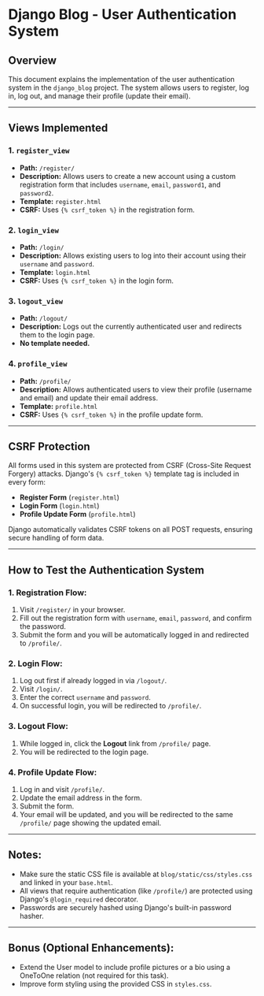 # Django Blog - User Authentication System

## Overview
This document explains the implementation of the user authentication system in the `django_blog` project. The system allows users to register, log in, log out, and manage their profile (update their email).

---

## Views Implemented

### 1. `register_view`
- **Path:** `/register/`
- **Description:** Allows users to create a new account using a custom registration form that includes `username`, `email`, `password1`, and `password2`.
- **Template:** `register.html`
- **CSRF:** Uses `{% csrf_token %}` in the registration form.

### 2. `login_view`
- **Path:** `/login/`
- **Description:** Allows existing users to log into their account using their `username` and `password`.
- **Template:** `login.html`
- **CSRF:** Uses `{% csrf_token %}` in the login form.

### 3. `logout_view`
- **Path:** `/logout/`
- **Description:** Logs out the currently authenticated user and redirects them to the login page.
- **No template needed.**

### 4. `profile_view`
- **Path:** `/profile/`
- **Description:** Allows authenticated users to view their profile (username and email) and update their email address.
- **Template:** `profile.html`
- **CSRF:** Uses `{% csrf_token %}` in the profile update form.

---

## CSRF Protection

All forms used in this system are protected from CSRF (Cross-Site Request Forgery) attacks. Django's `{% csrf_token %}` template tag is included in every form:
- **Register Form** (`register.html`)
- **Login Form** (`login.html`)
- **Profile Update Form** (`profile.html`)

Django automatically validates CSRF tokens on all POST requests, ensuring secure handling of form data.

---

## How to Test the Authentication System

### 1. Registration Flow:
1. Visit `/register/` in your browser.
2. Fill out the registration form with `username`, `email`, `password`, and confirm the password.
3. Submit the form and you will be automatically logged in and redirected to `/profile/`.

### 2. Login Flow:
1. Log out first if already logged in via `/logout/`.
2. Visit `/login/`.
3. Enter the correct `username` and `password`.
4. On successful login, you will be redirected to `/profile/`.

### 3. Logout Flow:
1. While logged in, click the **Logout** link from `/profile/` page.
2. You will be redirected to the login page.

### 4. Profile Update Flow:
1. Log in and visit `/profile/`.
2. Update the email address in the form.
3. Submit the form.
4. Your email will be updated, and you will be redirected to the same `/profile/` page showing the updated email.

---

## Notes:
- Make sure the static CSS file is available at `blog/static/css/styles.css` and linked in your `base.html`.
- All views that require authentication (like `/profile/`) are protected using Django's `@login_required` decorator.
- Passwords are securely hashed using Django's built-in password hasher.

---

## Bonus (Optional Enhancements):
- Extend the User model to include profile pictures or a bio using a OneToOne relation (not required for this task).
- Improve form styling using the provided CSS in `styles.css`.


